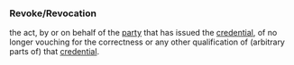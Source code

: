 ### Revoke/Revocation

the act, by or on behalf of the <a href="https://essif-lab.github.io/framework/docs/terms/party" hovertext="Party: an Entity that sets its Objectives, maintains its Knowledge, and uses that Knowledge to pursue its Objectives in an autonomous (sovereign) manner. Humans and Organizations are the typical examples.">party</a> that has issued the <a href="https://essif-lab.github.io/framework/docs/terms/credential" hovertext="Credential: data, representing a set of Assertions (claims, statements), authored and signed by, or on behalf of, a specific Party.">credential</a>, of no longer vouching for the correctness or any other qualification of (arbitrary parts of) that <a href="https://essif-lab.github.io/framework/docs/terms/credential" hovertext="Credential: data, representing a set of Assertions (claims, statements), authored and signed by, or on behalf of, a specific Party.">credential</a>.